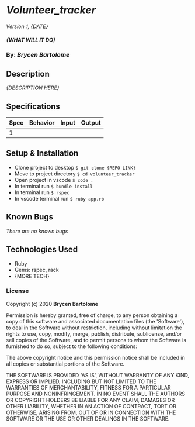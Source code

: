 # _Volunteer_tracker_

_Version 1, {DATE}_

#### _{WHAT WILL IT DO}_

### By: _**Brycen Bartolome**_

## Description

_{DESCRIPTION HERE}_

## Specifications

| Spec | Behavior | Input | Output |
| ---- | -------- | ----- | ------ |
| 1    |          |       |        |


## Setup & Installation

- Clone project to desktop <code>$ git clone {REPO LINK}</code>
- Move to project directory <code>$ cd volunteer_tracker</code>
- Open project in vscode <code>$ code .</code>
- In terminal run <code>$ bundle install</code>
- In terminal run <code>$ rspec</code>
- In vscode terminal run <code>$ ruby app.rb</code>

## Known Bugs

_There are no known bugs_

## Technologies Used

- Ruby
- Gems: rspec, rack
- {MORE TECH}

### License

Copyright (c) 2020 **Brycen Bartolome**

Permission is hereby granted, free of charge, to any person obtaining a copy of this software and associated documentation files (the 'Software'), to deal in the Software without restriction, including without limitation the rights to use, copy, modify, merge, publish, distribute, sublicense, and/or sell copies of the Software, and to permit persons to whom the Software is furnished to do so, subject to the following conditions:

The above copyright notice and this permission notice shall be included in all copies or substantial portions of the Software.

THE SOFTWARE IS PROVIDED 'AS IS', WITHOUT WARRANTY OF ANY KIND, EXPRESS OR IMPLIED, INCLUDING BUT NOT LIMITED TO THE WARRANTIES OF MERCHANTABILITY, FITNESS FOR A PARTICULAR PURPOSE AND NONINFRINGEMENT. IN NO EVENT SHALL THE AUTHORS OR COPYRIGHT HOLDERS BE LIABLE FOR ANY CLAIM, DAMAGES OR OTHER LIABILITY, WHETHER IN AN ACTION OF CONTRACT, TORT OR OTHERWISE, ARISING FROM, OUT OF OR IN CONNECTION WITH THE SOFTWARE OR THE USE OR OTHER DEALINGS IN THE SOFTWARE.